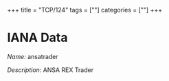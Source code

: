 +++
title = "TCP/124"
tags = [""]
categories = [""]
+++

# IANA Data

_Name:_ ansatrader

_Description:_ ANSA REX Trader

